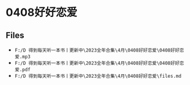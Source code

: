 # 0408好好恋爱

## Files

- `F:/D 得到每天听一本书丨更新中\2023全年合集\4月\0408好好恋爱\0408好好恋爱.mp3`
- `F:/D 得到每天听一本书丨更新中\2023全年合集\4月\0408好好恋爱\0408好好恋爱.pdf`
- `F:/D 得到每天听一本书丨更新中\2023全年合集\4月\0408好好恋爱\files.md`
